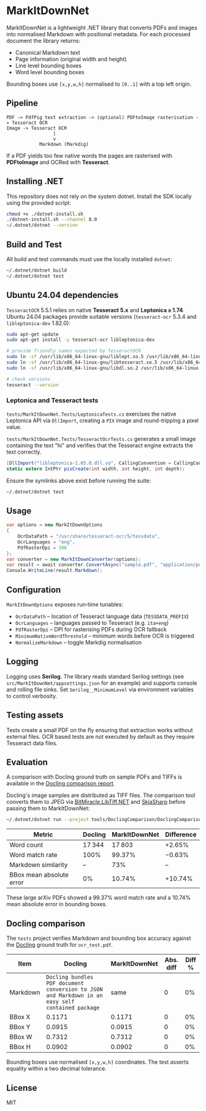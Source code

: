 # MarkItDownNet

MarkItDownNet is a lightweight .NET library that converts PDFs and images into normalised Markdown with positional metadata. For each processed document the library returns:

* Canonical Markdown text
* Page information (original width and height)
* Line level bounding boxes
* Word level bounding boxes

Bounding boxes use `[x,y,w,h]` normalised to `[0..1]` with a top left origin.

## Pipeline

```
PDF -> PdfPig text extraction -> (optional) PDFtoImage rasterisation -> Tesseract OCR
Image -> Tesseract OCR
                 |                 
                 v                 
            Markdown (Markdig)
```

If a PDF yields too few native words the pages are rasterised with **PDFtoImage** and OCRed with **Tesseract**.

## Installing .NET

This repository does not rely on the system dotnet. Install the SDK locally using the provided script:

```bash
chmod +x ./dotnet-install.sh
./dotnet-install.sh --channel 8.0
~/.dotnet/dotnet --version
```

## Build and Test

All build and test commands must use the locally installed `dotnet`:

```bash
~/.dotnet/dotnet build
~/.dotnet/dotnet test
```

## Ubuntu 24.04 dependencies

`TesseractOCR` 5.5.1 relies on native **Tesseract 5.x** and **Leptonica ≥ 1.74**. Ubuntu 24.04 packages provide suitable versions (`tesseract-ocr` 5.3.4 and `libleptonica-dev` 1.82.0):

```bash
sudo apt-get update
sudo apt-get install -y tesseract-ocr libleptonica-dev

# provide friendly names expected by TesseractOCR
sudo ln -sf /usr/lib/x86_64-linux-gnu/liblept.so.5 /usr/lib/x86_64-linux-gnu/libleptonica-1.85.0.dll.so
sudo ln -sf /usr/lib/x86_64-linux-gnu/libtesseract.so.5 /usr/lib/x86_64-linux-gnu/libtesseract55.dll.so
sudo ln -sf /usr/lib/x86_64-linux-gnu/libdl.so.2 /usr/lib/x86_64-linux-gnu/libdl.so

# check versions
tesseract --version
```

### Leptonica and Tesseract tests

`tests/MarkItDownNet.Tests/LeptonicaTests.cs` exercises the native Leptonica API via `DllImport`, creating a `PIX` image and round-tripping a pixel value.

`tests/MarkItDownNet.Tests/TesseractOcrTests.cs` generates a small image containing the text "hi" and verifies that the Tesseract engine extracts the text correctly.

```csharp
[DllImport("libleptonica-1.85.0.dll.so", CallingConvention = CallingConvention.Cdecl)]
static extern IntPtr pixCreate(int width, int height, int depth);
```

Ensure the symlinks above exist before running the suite:

```bash
~/.dotnet/dotnet test
```

## Usage

```csharp
var options = new MarkItDownOptions
{
    OcrDataPath = "/usr/share/tesseract-ocr/5/tessdata",
    OcrLanguages = "eng",
    PdfRasterDpi = 300
};
var converter = new MarkItDownConverter(options);
var result = await converter.ConvertAsync("sample.pdf", "application/pdf");
Console.WriteLine(result.Markdown);
```

## Configuration

`MarkItDownOptions` exposes run‑time tunables:

* `OcrDataPath` – location of Tesseract language data (`TESSDATA_PREFIX`)
* `OcrLanguages` – languages passed to Tesseract (e.g. `ita+eng`)
* `PdfRasterDpi` – DPI for rasterising PDFs during OCR fallback
* `MinimumNativeWordThreshold` – minimum words before OCR is triggered
* `NormalizeMarkdown` – toggle Markdig normalisation

## Logging

Logging uses **Serilog**. The library reads standard Serilog settings (see `src/MarkItDownNet/appsettings.json` for an example) and supports console and rolling file sinks. Set `Serilog__MinimumLevel` via environment variables to control verbosity.

## Testing assets

Tests create a small PDF on the fly ensuring that extraction works without external files. OCR based tests are not executed by default as they require Tesseract data files.

## Evaluation

A comparison with Docling ground truth on sample PDFs and TIFFs is available in the [Docling comparison report](docs/docling_comparison.md).

Docling's image samples are distributed as TIFF files. The comparison tool converts them to JPEG via [BitMiracle.LibTiff.NET](https://www.nuget.org/packages/BitMiracle.LibTiff.NET) and [SkiaSharp](https://www.nuget.org/packages/SkiaSharp) before passing them to MarkItDownNet:

```bash
~/.dotnet/dotnet run --project tools/DoclingComparison/DoclingComparison.csproj docling/tests/data/tiff/2206.01062.tif
```

| Metric | Docling | MarkItDownNet | Difference |
| --- | --- | --- | --- |
| Word count | 17 344 | 17 803 | +2.65% |
| Word match rate | 100% | 99.37% | −0.63% |
| Markdown similarity | – | 73% | – |
| BBox mean absolute error | 0% | 10.74% | +10.74% |

These large arXiv PDFs showed a 99.37% word match rate and a 10.74% mean absolute error in bounding boxes.

## Docling comparison

The `tests` project verifies Markdown and bounding box accuracy against the [Docling](https://github.com/docling-project/docling) ground truth for `ocr_test.pdf`.

| Item | Docling | MarkItDownNet | Abs. diff | Diff % |
| --- | --- | --- | --- | --- |
| Markdown | `Docling bundles PDF document conversion to JSON and Markdown in an easy self contained package` | same | 0 | 0% |
| BBox X | 0.1171 | 0.1171 | 0 | 0% |
| BBox Y | 0.0915 | 0.0915 | 0 | 0% |
| BBox W | 0.7312 | 0.7312 | 0 | 0% |
| BBox H | 0.0902 | 0.0902 | 0 | 0% |

Bounding boxes use normalised `[x,y,w,h]` coordinates. The test asserts equality within a two decimal tolerance.

## License

MIT
